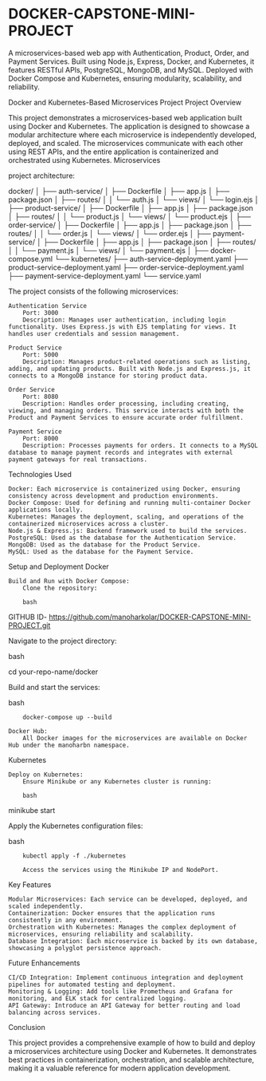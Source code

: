 # DOCKER-CAPSTONE-MINI-PROJECT
A microservices-based web app with Authentication, Product, Order, and Payment Services. Built using Node.js, Express, Docker, and Kubernetes, it features RESTful APIs, PostgreSQL, MongoDB, and MySQL. Deployed with Docker Compose and Kubernetes, ensuring modularity, scalability, and reliability.


Docker and Kubernetes-Based Microservices Project
Project Overview

This project demonstrates a microservices-based web application built using Docker and Kubernetes. The application is designed to showcase a modular architecture where each microservice is independently developed, deployed, and scaled. The microservices communicate with each other using REST APIs, and the entire application is containerized and orchestrated using Kubernetes.
Microservices

project architecture:

docker/
│
├── auth-service/
│   ├── Dockerfile
│   ├── app.js
│   ├── package.json
│   ├── routes/
│   │   └── auth.js
│   └── views/
│       └── login.ejs
│
├── product-service/
│   ├── Dockerfile
│   ├── app.js
│   ├── package.json
│   ├── routes/
│   │   └── product.js
│   └── views/
│       └── product.ejs
│
├── order-service/
│   ├── Dockerfile
│   ├── app.js
│   ├── package.json
│   ├── routes/
│   │   └── order.js
│   └── views/
│       └── order.ejs
│
├── payment-service/
│   ├── Dockerfile
│   ├── app.js
│   ├── package.json
│   ├── routes/
│   │   └── payment.js
│   └── views/
│       └── payment.ejs
│
├── docker-compose.yml
└── kubernetes/
    ├── auth-service-deployment.yaml
    ├── product-service-deployment.yaml
    ├── order-service-deployment.yaml
    ├── payment-service-deployment.yaml
    └── service.yaml


The project consists of the following microservices:

    Authentication Service
        Port: 3000
        Description: Manages user authentication, including login functionality. Uses Express.js with EJS templating for views. It handles user credentials and session management.

    Product Service
        Port: 5000
        Description: Manages product-related operations such as listing, adding, and updating products. Built with Node.js and Express.js, it connects to a MongoDB instance for storing product data.

    Order Service
        Port: 8080
        Description: Handles order processing, including creating, viewing, and managing orders. This service interacts with both the Product and Payment Services to ensure accurate order fulfillment.

    Payment Service
        Port: 8000
        Description: Processes payments for orders. It connects to a MySQL database to manage payment records and integrates with external payment gateways for real transactions.

Technologies Used

    Docker: Each microservice is containerized using Docker, ensuring consistency across development and production environments.
    Docker Compose: Used for defining and running multi-container Docker applications locally.
    Kubernetes: Manages the deployment, scaling, and operations of the containerized microservices across a cluster.
    Node.js & Express.js: Backend framework used to build the services.
    PostgreSQL: Used as the database for the Authentication Service.
    MongoDB: Used as the database for the Product Service.
    MySQL: Used as the database for the Payment Service.

Setup and Deployment
Docker

    Build and Run with Docker Compose:
        Clone the repository:

        bash

GITHUB ID- https://github.com/manoharkolar/DOCKER-CAPSTONE-MINI-PROJECT.git

Navigate to the project directory:

bash

cd your-repo-name/docker

Build and start the services:

bash

        docker-compose up --build

    Docker Hub:
        All Docker images for the microservices are available on Docker Hub under the manoharbn namespace.

Kubernetes

    Deploy on Kubernetes:
        Ensure Minikube or any Kubernetes cluster is running:

        bash

minikube start

Apply the Kubernetes configuration files:

bash

        kubectl apply -f ./kubernetes

        Access the services using the Minikube IP and NodePort.

Key Features

    Modular Microservices: Each service can be developed, deployed, and scaled independently.
    Containerization: Docker ensures that the application runs consistently in any environment.
    Orchestration with Kubernetes: Manages the complex deployment of microservices, ensuring reliability and scalability.
    Database Integration: Each microservice is backed by its own database, showcasing a polyglot persistence approach.

Future Enhancements

    CI/CD Integration: Implement continuous integration and deployment pipelines for automated testing and deployment.
    Monitoring & Logging: Add tools like Prometheus and Grafana for monitoring, and ELK stack for centralized logging.
    API Gateway: Introduce an API Gateway for better routing and load balancing across services.

Conclusion

This project provides a comprehensive example of how to build and deploy a microservices architecture using Docker and Kubernetes. It demonstrates best practices in containerization, orchestration, and scalable architecture, making it a valuable reference for modern application development.
